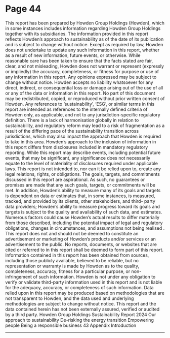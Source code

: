 # Page 44

This report has been prepared by 
Howden Group Holdings (Howden), which 
in some instances includes information 
regarding Howden Group Holdings 
together with its subsidiaries.
The information provided in this 
report reflects Howden’s approach 
to sustainability as of the date of its 
publication and is subject to change 
without notice. Except as required by law, 
Howden does not undertake to update 
any such information in this report, 
whether as a result of new information, 
future events, or otherwise. While 
reasonable care has been taken to ensure 
that the facts stated are fair, clear, and 
not misleading, Howden does not warrant 
or represent (expressly or impliedly) the 
accuracy, completeness, or fitness for 
purpose or use of any information in 
this report. Any opinions expressed may 
be subject to change without notice. 
Howden accepts no liability whatsoever 
for any direct, indirect, or consequential 
loss or damage arising out of the use of 
all or any of the data or information in 
this report. No part of this document may 
be redistributed, copied, or reproduced 
without prior written consent of Howden.
Any references to ‘sustainability’, ‘ESG’, 
or similar terms in this report are intended 
as references to the internally defined 
criteria of Howden only, as applicable, and 
not to any jurisdiction-specific regulatory 
definition. There is a lack of harmonisation 
globally in relation to sustainability, and 
regulatory reform may lead to a risk of 
fragmentation as a result of the differing 
pace of the sustainability transition across 
jurisdictions, which may also impact the 
approach that Howden is required to 
take in this area. Howden’s approach to 
the inclusion of information in this report 
differs from disclosures included in 
mandatory regulatory reporting.
While this report may describe events, 
including potential future events, that 
may be significant, any significance 
does not necessarily equate to the level 
of materiality of disclosures required 
under applicable laws. This report is not 
intended to, nor can it be relied upon 
to, create any legal relations, rights, 
or obligations.
The goals, targets, and commitments 
discussed in this report are aspirational. 
As such, no guarantees or promises are 
made that any such goals, targets, or 
commitments will be met. In addition, 
Howden’s ability to measure many of its 
goals and targets is dependent on data 
or estimates that, in some instances, is 
measured, tracked, and provided by its 
clients, other stakeholders, and third-
party data providers; Howden’s ability 
to measure progress toward its goals 
and targets is subject to the quality and 
availability of such data, and estimates. 
Numerous factors could cause Howden’s 
actual results to differ materially 
from those described, including the 
potential impact of legal and regulatory 
obligations, changes in circumstances, 
and assumptions not being realised .
This report does not and should not be 
deemed to constitute an advertisement 
or marketing of Howden’s products 
and/or services or an advertisement to 
the public. No reports, documents, or 
websites that are cited or referred to in 
this report shall be deemed to form part 
of this report. Information contained 
in this report has been obtained from 
sources, including those publicly 
available, believed to be reliable, but no 
representation or warranty is made by 
Howden as to the quality, completeness, 
accuracy, fitness for a particular purpose, 
or non-infringement of such information. 
Howden is not under any obligation to 
verify or validate third-party information 
used in this report and is not liable for the 
adequacy, accuracy, or completeness 
of such information. Data relied upon in 
this report may be produced based on 
methodologies that are not transparent 
to Howden, and the data used and 
underlying methodologies are subject to 
change without notice.
This report and the data contained herein 
has not been externally assured, verified 
or audited by a third party.
Howden Group Holdings
Sustainability Report 2024
Our approach to sustainability
De-risking the energy transition
Empowering people 
Being a responsible business
43
Appendix
Introduction


---